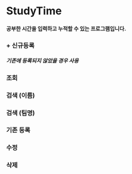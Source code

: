 # StudyTime

#### 공부한 시간을 입력하고 누적할 수 있는 프로그램입니다.

### + 신규등록

##### 기존에 등록되지 않았을 경우 사용

### 조회

### 검색 (이름)

### 검색 (팀명)

### 기존 등록

### 수정

### 삭제

